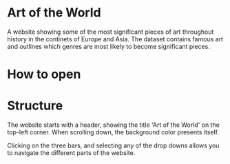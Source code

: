 # Art of the World

A website showing some of the most significant pieces of art throughout history in the continets of Europe and Asia. The dataset contains famous art and outlines which genres are most likely to become significant pieces.

# How to open

# Structure
The website starts with a header, showing the title 'Art of the World' on the top-left corner.
When scrolling down, the background color presents itself.

Clicking on the three bars, and selecting any of the drop downs allows you to navigate the different parts of the website.


